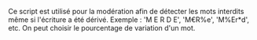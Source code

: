 Ce script est utilisé pour la modération afin de détecter les mots interdits même si l'écriture a été dérivé. Exemple : 'M E R D E', 'M€R%e', 'M%Er*d', etc.
On peut choisir le pourcentage de variation d'un mot.

